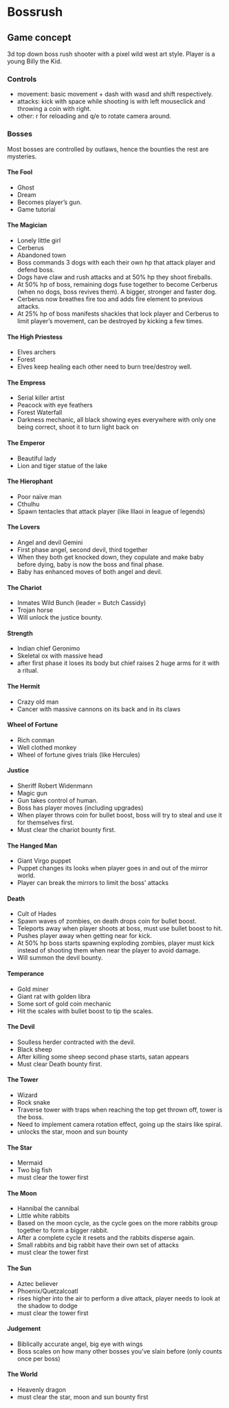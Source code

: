 # Bossrush
## Game concept
3d top down boss rush shooter with a pixel wild west art style. Player is a young Billy the Kid.

### Controls
- movement: basic movement + dash with wasd and shift respectively.
- attacks: kick with space while shooting is with left mouseclick and throwing a coin with right.
- other: r for reloading and q/e to rotate camera around.

### Bosses
Most bosses are controlled by outlaws, hence the bounties the rest are mysteries.
#### The Fool
-	Ghost
-	Dream 
-	Becomes player’s gun.
-	Game tutorial
#### The Magician
-	Lonely little girl
-	Cerberus 
-	Abandoned town
-	Boss commands 3 dogs with each their own hp that attack player and defend boss.
-	Dogs have claw and rush attacks and at 50% hp they shoot fireballs.
-	At 50% hp of boss, remaining dogs fuse together to become Cerberus (when no dogs, boss revives them). A bigger, stronger and faster dog.
-	Cerberus now breathes fire too and adds fire element to previous attacks.
-	At 25% hp of boss manifests shackles that lock player and Cerberus to limit player’s movement, can be destroyed by kicking a few times.
#### The High Priestess
-	Elves archers
-	Forest
-	Elves keep healing each other need to burn tree/destroy well.
#### The Empress
-	Serial killer artist
-	Peacock with eye feathers
-	Forest Waterfall
-	Darkness mechanic, all black showing eyes everywhere with only one being correct, shoot it to turn light back on
#### The Emperor
-	Beautiful lady
-	Lion and tiger statue of the lake
#### The Hierophant
-	Poor naïve man
-	Cthulhu
-	Spawn tentacles that attack player (like Illaoi in league of legends)
#### The Lovers
-	Angel and devil Gemini
-	First phase angel, second devil, third together
-	When they both get knocked down, they copulate and make baby before dying, baby is now the boss and final phase.
-	Baby has enhanced moves of both angel and devil.
#### The Chariot
-	Inmates Wild Bunch (leader = Butch Cassidy)
-	Trojan horse
-	Will unlock the justice bounty.
#### Strength
-	Indian chief Geronimo
-	Skeletal ox with massive head
-	after first phase it loses its body but chief raises 2 huge arms for it with a ritual.
#### The Hermit
-	Crazy old man
-	Cancer with massive cannons on its back and in its claws
#### Wheel of Fortune
-	Rich conman
-	Well clothed monkey
-	Wheel of fortune gives trials (like Hercules)
#### Justice
-	Sheriff Robert Widenmann
-	Magic gun
-	Gun takes control of human.
-	Boss has player moves (including upgrades)
-	When player throws coin for bullet boost, boss will try to steal and use it for themselves first.
-	Must clear the chariot bounty first.
#### The Hanged Man
-	Giant Virgo puppet
-	Puppet changes its looks when player goes in and out of the mirror world.
-	Player can break the mirrors to limit the boss' attacks
#### Death
-	Cult of Hades 
-	Spawn waves of zombies, on death drops coin for bullet boost.
-	Teleports away when player shoots at boss, must use bullet boost to hit.
-	Pushes player away when getting near for kick.
-	At 50% hp boss starts spawning exploding zombies, player must kick instead of shooting them when near the player to avoid damage.
-	Will summon the devil bounty.
#### Temperance
-	Gold miner 
-	Giant rat with golden libra
-	Some sort of gold coin mechanic
-	Hit the scales with bullet boost to tip the scales.
#### The Devil
-	Soulless herder contracted with the devil.
-	Black sheep
-	After killing some sheep second phase starts, satan appears
-	Must clear Death bounty first.
#### The Tower
-	Wizard
-	Rock snake
-	Traverse tower with traps when reaching the top get thrown off, tower is the boss.
-	Need to implement camera rotation effect, going up the stairs like spiral.
-	unlocks the star, moon and sun bounty
#### The Star
-	Mermaid
-	Two big fish
-	must clear the tower first
#### The Moon
- Hannibal the cannibal
-	Little white rabbits
-	Based on the moon cycle, as the cycle goes on the more rabbits group together to form a bigger rabbit.
-	After a complete cycle it resets and the rabbits disperse again.
-	Small rabbits and big rabbit have their own set of attacks
- must clear the tower first
#### The Sun
- Aztec believer
-	Phoenix/Quetzalcoatl
-	rises higher into the air to perform a dive attack, player needs to look at the shadow to dodge
-	must clear the tower first
#### Judgement
-	Biblically accurate angel, big eye with wings
-	Boss scales on how many other bosses you’ve slain before (only counts once per boss)
#### The World
-	Heavenly dragon
-	must clear the star, moon and sun bounty first

